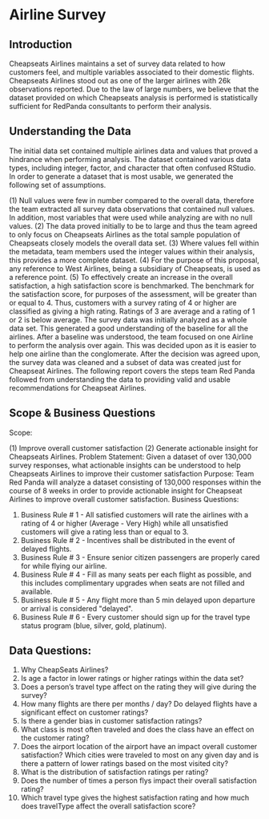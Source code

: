 # Airline Survey

## Introduction

Cheapseats Airlines maintains a set of survey data related to how customers feel, and multiple variables associated to their domestic flights. Cheapseats Airlines stood out as one of the larger airlines with 26k observations reported. Due to the law of large numbers, we believe that the dataset provided on which Cheapseats analysis is performed is statistically sufficient for RedPanda consultants to perform their analysis.

## Understanding the Data

The initial data set contained multiple airlines data and values that proved a hindrance when performing analysis. The dataset contained various data types, including integer, factor, and character that often confused RStudio. In order to generate a dataset that is most usable, we generated the following set of assumptions.

(1) Null values were few in number compared to the overall data, therefore the team extracted all survey data observations that contained null values. In addition, most variables that were used while analyzing are with no null values.
(2) The data proved initially to be to large and thus the team agreed to only focus on Cheapseats Airlines as the total sample population of Cheapseats closely models the overall data set.
(3) Where values fell within the metadata, team members used the integer values within their analysis, this provides a more complete dataset.
(4) For the purpose of this proposal, any reference to West Airlines, being a subsidiary of Cheapseats, is used as a reference point.
(5) To effectively create an increase in the overall satisfaction, a high satisfaction score is benchmarked. The benchmark for the satisfaction score, for purposes of the assessment, will be greater than or equal to 4. Thus, customers with a survey rating of 4 or higher are classified as giving a high rating. Ratings of 3 are average and a rating of 1 or 2 is below average.
The survey data was initially analyzed as a whole data set. This generated a good understanding
of the baseline for all the airlines. After a baseline was understood, the team focused on one Airline to perform the analysis over again. This was decided upon as it is easier to help one airline than the conglomerate. After the decision was agreed upon, the survey data was cleaned and a subset of data was created just for Cheapseat Airlines. The following report covers the steps team Red Panda followed from understanding the data to providing valid and usable recommendations for Cheapseat Airlines.

## Scope & Business Questions

Scope:

(1) Improve overall customer satisfaction
(2) Generate actionable insight for Cheapseats Airlines.
Problem Statement:
Given a dataset of over 130,000 survey responses, what actionable insights can be understood to help Cheapseats Airlines to improve their customer satisfaction
Purpose:
Team Red Panda will analyze a dataset consisting of 130,000 responses within the course of 8 weeks in order to provide actionable insight for Cheapseat Airlines to improve overall customer satisfaction.
Business Questions:
1. Business Rule # 1 - ​All satisfied customers will rate the airlines with a rating of 4 or higher (Average - Very High) while all unsatisfied customers will give a rating less than or equal to 3.
2. Business Rule # 2 - ​Incentives shall be distributed in the event of delayed flights.
3. Business Rule # 3 - ​Ensure senior citizen passengers are properly cared for while flying our
airline.
4. Business Rule # 4 - ​Fill as many seats per each flight as possible, and this includes complimentary
upgrades when seats are not filled and available.
5. Business Rule # 5 - ​Any flight more than 5 min delayed upon departure or arrival is considered
"delayed".
6. Business Rule # 6 - ​Every customer should sign up for the travel type status program (blue,
silver, gold, platinum).

## Data Questions:

1. Why CheapSeats Airlines?
2. Is age a factor in lower ratings or higher ratings within the data set?
3. Does a person’s travel type affect on the rating they will give during the survey?
4. How many flights are there per months / day? Do delayed flights have a significant effect on customer ratings?
5. Is there a gender bias in customer satisfaction ratings?
6. What class is most often traveled and does the class have an effect on the customer rating?
7. Does the airport location of the airport have an impact overall customer satisfaction? Which cities were traveled to most on any given day and is there a pattern of lower ratings based on the most
visited city?
8. What is the distribution of satisfaction ratings per rating?
9. Does the number of times a person flys impact their overall satisfaction rating?
10. Which travel type gives the highest satisfaction rating and how much does travelType affect the
overall satisfaction score?
